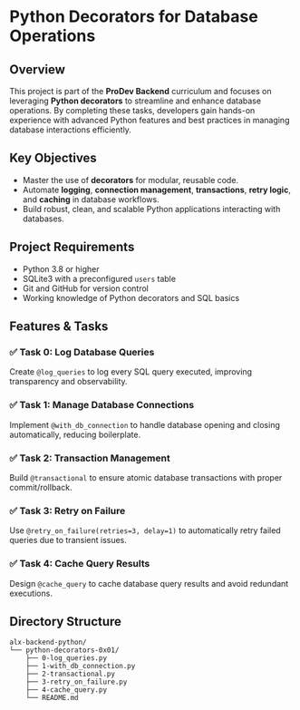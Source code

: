 # Python Decorators for Database Operations

## Overview
This project is part of the **ProDev Backend** curriculum and focuses on leveraging **Python decorators** to streamline and enhance database operations. By completing these tasks, developers gain hands-on experience with advanced Python features and best practices in managing database interactions efficiently.

## Key Objectives
- Master the use of **decorators** for modular, reusable code.
- Automate **logging**, **connection management**, **transactions**, **retry logic**, and **caching** in database workflows.
- Build robust, clean, and scalable Python applications interacting with databases.

## Project Requirements
- Python 3.8 or higher
- SQLite3 with a preconfigured `users` table
- Git and GitHub for version control
- Working knowledge of Python decorators and SQL basics

## Features & Tasks

### ✅ Task 0: Log Database Queries
Create `@log_queries` to log every SQL query executed, improving transparency and observability.

### ✅ Task 1: Manage Database Connections
Implement `@with_db_connection` to handle database opening and closing automatically, reducing boilerplate.

### ✅ Task 2: Transaction Management
Build `@transactional` to ensure atomic database transactions with proper commit/rollback.

### ✅ Task 3: Retry on Failure
Use `@retry_on_failure(retries=3, delay=1)` to automatically retry failed queries due to transient issues.

### ✅ Task 4: Cache Query Results
Design `@cache_query` to cache database query results and avoid redundant executions.

## Directory Structure

```text
alx-backend-python/
└── python-decorators-0x01/
    ├── 0-log_queries.py
    ├── 1-with_db_connection.py
    ├── 2-transactional.py
    ├── 3-retry_on_failure.py
    ├── 4-cache_query.py
    └── README.md
